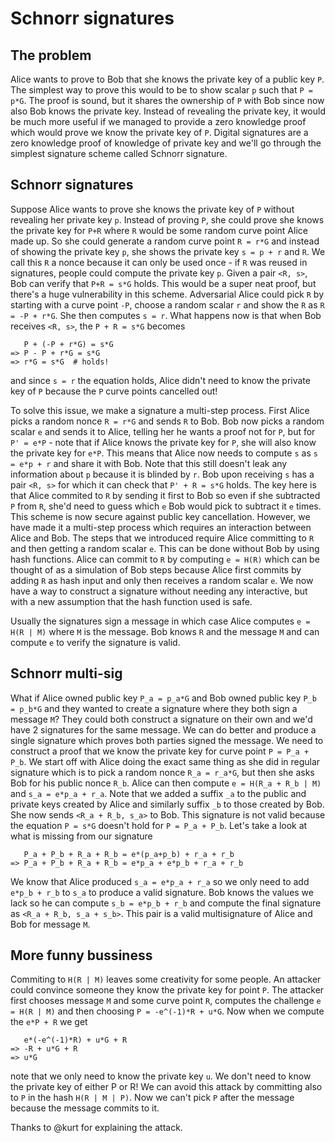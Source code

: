 # Schnorr signatures

## The problem

Alice wants to prove to Bob that she knows the private key of a public key `P`. The simplest way to prove this would to be to show scalar `p` such that <code>P = p*G</code>. The proof is sound, but it shares the ownership of `P` with Bob since now also Bob knows the private key. Instead of revealing the private key, it would be much more useful if we managed to provide a zero knowledge proof which would prove we know the private key of `P`. Digital signatures are a zero knowledge proof of knowledge of private key and we'll go through the simplest signature scheme called Schnorr signature.

## Schnorr signatures

Suppose Alice wants to prove she knows the private key of `P` without revealing her private key `p`. Instead of proving `P`, she could prove she knows the private key for `P+R` where `R` would be some random curve point Alice made up. So she could generate a random curve point `R = r*G` and instead of showing the private key `p`, she shows the private key `s = p + r` and `R`. We call this `R` a nonce because it can only be used once - if `R` was reused in signatures, people could compute the private key `p`. Given a pair `<R, s>`, Bob can verify that `P+R = s*G` holds. This would be a super neat proof, but there's a huge vulnerability in this scheme. Adversarial Alice could pick `R` by starting with a curve point `-P`, choose a random scalar `r` and show the `R` as `R = -P + r*G`. She then computes `s = r`. What happens now is that when Bob receives `<R, s>`, the `P + R = s*G` becomes
```
   P + (-P + r*G) = s*G
=> P - P + r*G = s*G
=> r*G = s*G  # holds!
```
and since `s = r` the equation holds, Alice didn't need to know the private key of `P` because the `P` curve points cancelled out!

To solve this issue, we make a signature a multi-step process. First Alice picks a random nonce `R = r*G` and sends `R` to Bob. Bob now picks a random scalar `e` and sends it to Alice, telling her he wants a proof not for `P`, but for `P' = e*P` - note that if Alice knows the private key for `P`, she will also know the private key for `e*P`. This means that Alice now needs to compute `s` as `s = e*p + r` and share it with Bob. Note that this still doesn't leak any information about `p` because it is blinded by `r`. Bob upon receiving `s` has a pair `<R, s>` for which it can check that `P' + R = s*G` holds. The key here is that Alice commited to `R` by sending it first to Bob so even if she subtracted `P` from `R`, she'd need to guess which `e` Bob would pick to subtract it `e` times. This scheme is now secure against public key cancellation. However, we have made it a multi-step process which requires an interaction between Alice and Bob. The steps that we introduced require Alice committing to `R` and then getting a random scalar `e`. This can be done without Bob by using hash functions. Alice can commit to `R` by computing `e = H(R)` which can be thought of as a simulation of Bob steps because Alice first commits by adding `R` as hash input and only then receives a random scalar `e`. We now have a way to construct a signature without needing any interactive, but with a new assumption that the hash function used is safe.

Usually the signatures sign a message in which case Alice computes `e = H(R | M)` where `M` is the message. Bob knows `R` and the message `M` and can compute `e` to verify the signature is valid.

## Schnorr multi-sig

What if Alice owned public key `P_a = p_a*G` and Bob owned public key `P_b = p_b*G` and they wanted to create a signature where they both sign a message `M`? They could both construct a signature on their own and we'd have 2 signatures for the same message. We can do better and produce a single signature which proves both parties signed the message. We need to construct a proof that we know the private key for curve point `P = P_a + P_b`. We start off with Alice doing the exact same thing as she did in regular signature which is to pick a random nonce `R_a = r_a*G`, but then she asks Bob for his public nonce `R_b`. Alice can then compute `e = H(R_a + R_b | M)` and `s_a = e*p_a + r_a`. Note that we added a suffix `_a` to the public and private keys created by Alice and similarly suffix `_b` to those created by Bob. She now sends `<R_a + R_b, s_a>` to Bob. This signature is not valid because the equation `P = s*G` doesn't hold for `P = P_a + P_b`. Let's take a look at what is missing from our signature
```
   P_a + P_b + R_a + R_b = e*(p_a+p_b) + r_a + r_b
=> P_a + P_b + R_a + R_b = e*p_a + e*p_b + r_a + r_b
```

We know that Alice produced `s_a = e*p_a + r_a` so we only need to add `e*p_b + r_b` to `s_a` to produce a valid signature. Bob knows the values we lack so he can compute `s_b = e*p_b + r_b` and compute the final signature as `<R_a + R_b, s_a + s_b>`. This pair is a valid multisignature of Alice and Bob for message `M`.


## More funny bussiness

Commiting to `H(R | M)` leaves some creativity for some people. An attacker could convince someone they know the private key for point `P`. The attacker first chooses message `M` and some curve point `R`, computes the challenge `e = H(R | M)` and then choosing `P = -e^(-1)*R + u*G`. Now when we compute the `e*P + R` we get
```
   e*(-e^(-1)*R) + u*G + R
=> -R + u*G + R
=> u*G
```
note that we only need to know the private key `u`. We don't need to know the private key of either P or R!
We can avoid this attack by committing also to `P` in the hash `H(R | M | P)`. Now we can't pick `P` after the message because the message commits to it.

Thanks to @kurt for explaining the attack.
